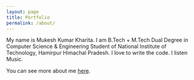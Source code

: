 ```yaml
---
layout: page
title: Portfolio
permalink: /about/
---
```


My name is Mukesh Kumar Kharita. I am B.Tech + M.Tech Dual Degree in 
Computer Science & Engineering Student of National Institute of Technology, 
Hamirpur Himachal Pradesh. I love to write the code. I listen Music.

You can see more about me [here](http://mukeshkharita.me).